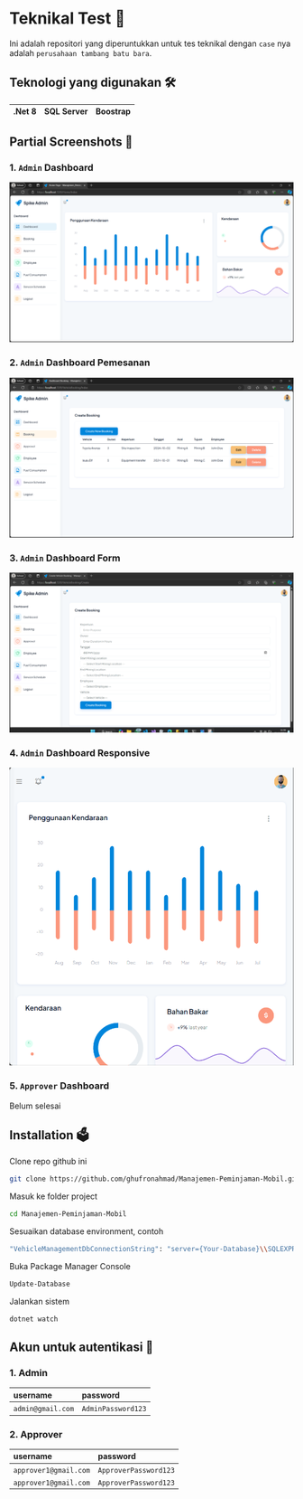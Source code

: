 
# Teknikal Test 🤩

Ini adalah repositori yang diperuntukkan untuk tes teknikal dengan `case` nya adalah `perusahaan tambang batu bara`.


## Teknologi yang digunakan 🛠️
| .Net 8 | SQL Server | Boostrap |
| :-------- |  :------------------------- |  :------------------------- |

## Partial Screenshots 📄
### 1. `Admin` Dashboard
![App Screenshot](https://github.com/ghufronahmad/Manajemen-Peminjaman-Mobil/blob/master/public/admin/dashboard.png?raw=true)

### 2. `Admin` Dashboard Pemesanan
![App Screenshot](https://github.com/ghufronahmad/Manajemen-Peminjaman-Mobil/blob/master/public/admin/booking.png?raw=true)

### 3. `Admin` Dashboard Form
![App Screenshot](https://github.com/ghufronahmad/Manajemen-Peminjaman-Mobil/blob/master/public/admin/create%20booking.png?raw=true)

### 4. `Admin` Dashboard Responsive
![App Screenshot](https://github.com/ghufronahmad/Manajemen-Peminjaman-Mobil/blob/master/public/admin/dashboard%20responsive.png?raw=true)

### 5. `Approver` Dashboard
Belum selesai


## Installation 🗳

Clone repo github ini

```bash
git clone https://github.com/ghufronahmad/Manajemen-Peminjaman-Mobil.git
```

Masuk ke folder project

```bash
cd Manajemen-Peminjaman-Mobil
```


Sesuaikan database environment,
contoh

```bash
"VehicleManagementDbConnectionString": "server={Your-Database}\\SQLEXPRESS;database=peminjamanmobil;Trusted_connection=true;TrustServerCertificate=true;"
```

Buka Package Manager Console

```bash
Update-Database
```

Jalankan sistem

```bash
dotnet watch
```
    
## Akun untuk autentikasi 🔐

### 1. Admin


| username | password  |
| :-------- | :------- |
| `admin@gmail.com` | `AdminPassword123` |

### 2. Approver


| username | password  |
| :-------- | :------- |
| `approver1@gmail.com` | `ApproverPassword123` |
| `approver1@gmail.com` | `ApproverPassword123` |
